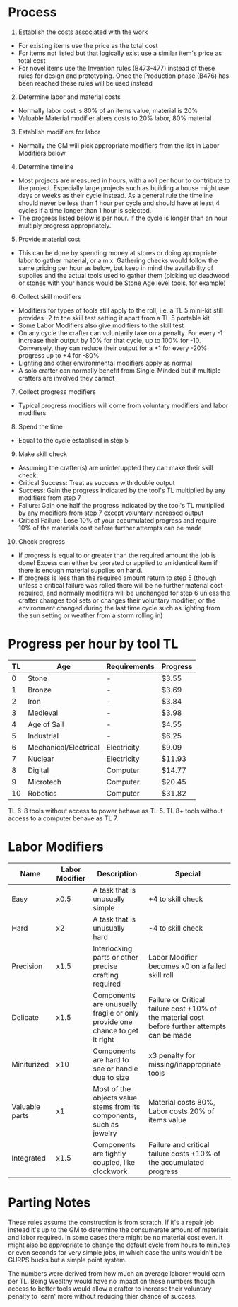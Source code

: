 # Process

1. Establish the costs associated with the work
  * For existing items use the price as the total cost
  * For items not listed but that logically exist use a similar item's price as total cost
  * For novel items use the Invention rules (B473-477) instead of these rules for design and prototyping. Once the Production phase (B476) has been reached these rules will be used instead
2. Determine labor and material costs
  * Normally labor cost is 80% of an items value, material is 20% 
  * Valuable Material modifier alters costs to 20% labor, 80% material
3. Establish modifiers for labor
  * Normally the GM will pick appropriate modifiers from the list in Labor Modifiers below
4. Determine timeline
  * Most projects are measured in hours, with a roll per hour to contribute to the project. Especially large projects such as building a house might use days or weeks as their cycle instead. As a general rule the timeline should never be less than 1 hour per cycle and should have at least 4 cycles if a time longer than 1 hour is selected.
  * The progress listed below is per hour. If the cycle is longer than an hour multiply progress appropriately.
5. Provide material cost
  * This can be done by spending money at stores or doing appropriate labor to gather material, or a mix. Gathering checks would follow the same pricing per hour as below, but keep in mind the availablilty of supplies and the actual tools used to gather them (picking up deadwood or stones with your hands would be Stone Age level tools, for example)
6. Collect skill modifiers
  * Modifiers for types of tools still apply to the roll, i.e. a TL 5 mini-kit still provides -2 to the skill test setting it apart from a TL 5 portable kit
  * Some Labor Modifiers also give modifiers to the skill test
  * On any cycle the crafter can voluntarily take on a penalty. For every -1 increase their output by 10% for that cycle, up to 100% for -10. Conversely, they can reduce their output for a +1 for every -20% progress up to +4 for -80%
  * Lighting and other environmental modifiers apply as normal
  * A solo crafter can normally benefit from Single-Minded but if multiple crafters are involved they cannot
7. Collect progress modifiers
  * Typical progress modifiers will come from voluntary modifiers and labor modifiers
8. Spend the time
  * Equal to the cycle establised in step 5
9. Make skill check
  * Assuming the crafter(s) are uninteruppted they can make their skill check. 
  * Critical Success: Treat as success with double output
  * Success: Gain the progress indicated by the tool's TL multiplied by any modifiers from step 7
  * Failure: Gain one half the progress indicated by the tool's TL multiplied by any modifiers from step 7 except voluntary increased output
  * Critical Failure: Lose 10% of your accumulated progress and require 10% of the materials cost before further attempts can be made
10. Check progress
  * If progress is equal to or greater than the required amount the job is done! Excess can either be prorated or applied to an identical item if there is enough material supplies on hand.
  * If progress is less than the required amount return to step 5 (though unless a critical failure was rolled there will be no further material cost required, and normally modifiers will be unchanged for step 6 unless the crafter changes tool sets or changes their voluntary modifier, or the environment changed during the last time cycle such as lighting from the sun setting or weather from a storm rolling in)


# Progress per hour by tool TL

| TL | Age | Requirements | Progress |
|-|-|-|-|
|0|Stone|-| $3.55|
|1|Bronze|-| $3.69|
|2|Iron|-|$3.84|
|3|Medieval|-|$3.98|
|4|Age of Sail|-|$4.55|
|5|Industrial|-|$6.25|
|6|Mechanical/Electrical|Electricity|$9.09|
|7|Nuclear|Electricity|$11.93|
|8|Digital|Computer|$14.77|
|9|Microtech|Computer|$20.45|
|10|Robotics|Computer|$31.82|

TL 6-8 tools without access to power behave as TL 5. TL 8+ tools without access to a computer behave as TL 7.

# Labor Modifiers

|Name|Labor Modifier|Description| Special|
|-|-|-|-|
|Easy|x0.5|A task that is unusually simple| +4 to skill check
|Hard|x2|A task that is unusually hard| -4 to skill check
|Precision|x1.5|Interlocking parts or other precise crafting required|Labor Modifier becomes x0 on a failed skill roll
|Delicate|x1.5|Components are unusually fragile or only provide one chance to get it right| Failure or Critical failure cost +10% of the material cost before further attempts can be made
|Miniturized|x10|Components are hard to see or handle due to size| x3 penalty for missing/inappropriate tools
|Valuable parts|x1|Most of the objects value stems from its components, such as jewelry| Material costs 80%, Labor costs 20% of items value
|Integrated| x1.5 | Components are tightly coupled, like clockwork| Failure and critical failure costs +10% of the accumulated progress

# Parting Notes

These rules assume the construction is from scratch. If it's a repair job instead it's up to the GM to determine the consumerate amount of materials and labor required. In some cases there might be no material cost even. It might also be appropriate to change the default cycle from hours to minutes or even seconds for very simple jobs, in which case the units wouldn't be GURPS bucks but a simple point system.

The numbers were derived from how much an average laborer would earn per TL. Being Wealthy would have no impact on these numbers though access to better tools would allow a crafter to increase their voluntary penalty to 'earn' more without reducing thier chance of success.